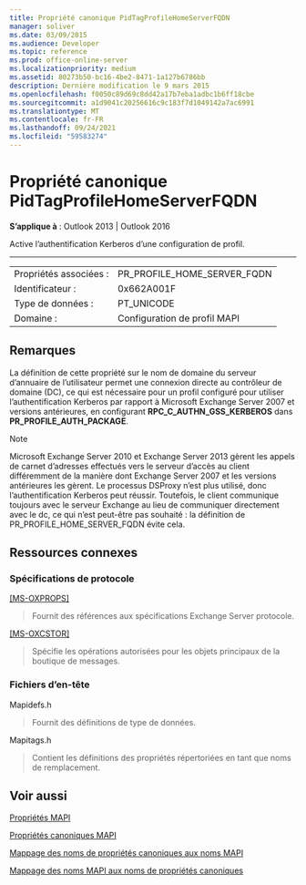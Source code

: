 ```yaml
---
title: Propriété canonique PidTagProfileHomeServerFQDN
manager: soliver
ms.date: 03/09/2015
ms.audience: Developer
ms.topic: reference
ms.prod: office-online-server
ms.localizationpriority: medium
ms.assetid: 80273b50-bc16-4be2-8471-1a127b6786bb
description: Dernière modification le 9 mars 2015
ms.openlocfilehash: f0050c89d69c8dd42a17b7eba1adbc1b6ff18cbe
ms.sourcegitcommit: a1d9041c20256616c9c183f7d1049142a7ac6991
ms.translationtype: MT
ms.contentlocale: fr-FR
ms.lasthandoff: 09/24/2021
ms.locfileid: "59583274"
---
```

# <a name="pidtagprofilehomeserverfqdn-canonical-property"></a>Propriété canonique PidTagProfileHomeServerFQDN

  
  
**S’applique à** : Outlook 2013 | Outlook 2016 
  
Active l’authentification Kerberos d’une configuration de profil.
  
****

|||
|:-----|:-----|
|Propriétés associées :  <br/> |PR_PROFILE_HOME_SERVER_FQDN  <br/> |
|Identificateur :  <br/> |0x662A001F  <br/> |
|Type de données :  <br/> |PT_UNICODE  <br/> |
|Domaine :  <br/> |Configuration de profil MAPI  <br/> |
   
## <a name="remarks"></a>Remarques

La définition de cette propriété sur le nom de domaine du serveur d’annuaire de l’utilisateur permet une connexion directe au contrôleur de domaine (DC), ce qui est nécessaire pour un profil configuré pour utiliser l’authentification Kerberos par rapport à Microsoft Exchange Server 2007 et versions antérieures, en configurant **RPC_C_AUTHN_GSS_KERBEROS** dans **PR_PROFILE_AUTH_PACKAGE**.
  
> [!NOTE]
> Microsoft Exchange Server 2010 et Exchange Server 2013 gèrent les appels de carnet d’adresses effectués vers le serveur d’accès au client différemment de la manière dont Exchange Server 2007 et les versions antérieures les gèrent. Le processus DSProxy n’est plus utilisé, donc l’authentification Kerberos peut réussir. Toutefois, le client communique toujours avec le serveur Exchange au lieu de communiquer directement avec le  dc, ce qui n’est peut-être pas souhaité : la définition de PR_PROFILE_HOME_SERVER_FQDN évite cela. 
  
## <a name="related-resources"></a>Ressources connexes

### <a name="protocol-specifications"></a>Spécifications de protocole

[[MS-OXPROPS]](https://msdn.microsoft.com/library/f6ab1613-aefe-447d-a49c-18217230b148%28Office.15%29.aspx)
  
> Fournit des références aux spécifications Exchange Server protocole.
    
[[MS-OXCSTOR]](https://msdn.microsoft.com/library/d42ed1e0-3e77-4264-bd59-7afc583510e2%28Office.15%29.aspx)
  
> Spécifie les opérations autorisées pour les objets principaux de la boutique de messages.
    
### <a name="header-files"></a>Fichiers d’en-tête

Mapidefs.h
  
> Fournit des définitions de type de données.
    
Mapitags.h
  
> Contient les définitions des propriétés répertoriées en tant que noms de remplacement.
    
## <a name="see-also"></a>Voir aussi



[Propriétés MAPI](mapi-properties.md)
  
[Propriétés canoniques MAPI](mapi-canonical-properties.md)
  
[Mappage des noms de propriétés canoniques aux noms MAPI](mapping-canonical-property-names-to-mapi-names.md)
  
[Mappage des noms MAPI aux noms de propriétés canoniques](mapping-mapi-names-to-canonical-property-names.md)

